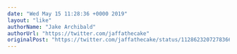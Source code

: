 ```yaml
---
date: "Wed May 15 11:28:36 +0000 2019"
layout: "like"
authorName: "Jake Archibald"
authorUrl: "https://twitter.com/jaffathecake"
originalPost: "https://twitter.com/jaffathecake/status/1128623207278366721"
---
```


